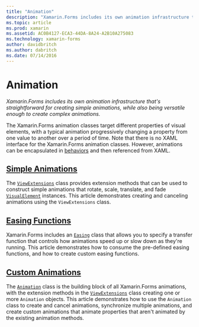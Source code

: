 ```yaml
---
title: "Animation"
description: "Xamarin.Forms includes its own animation infrastructure that's straightforward for creating simple animations, while also being versatile enough to create complex animations."
ms.topic: article
ms.prod: xamarin
ms.assetid: AC0B4127-ECA3-44DA-8A24-A2B10A275083
ms.technology: xamarin-forms
author: davidbritch
ms.author: dabritch
ms.date: 07/14/2016
---
```


# Animation

_Xamarin.Forms includes its own animation infrastructure that's straightforward for creating simple animations, while also being versatile enough to create complex animations._

The Xamarin.Forms animation classes target different properties of visual elements, with a typical animation progressively changing a property from one value to another over a period of time. Note that there is no XAML interface for the Xamarin.Forms animation classes. However, animations can be encapsulated in [behaviors](~/xamarin-forms/app-fundamentals/behaviors/index.md) and then referenced from XAML.

## [Simple Animations](simple.md)

The [`ViewExtensions`](https://developer.xamarin.com/api/type/Xamarin.Forms.ViewExtensions/) class provides extension methods that can be used to construct simple animations that rotate, scale, translate, and fade [`VisualElement`](https://developer.xamarin.com/api/type/Xamarin.Forms.VisualElement/) instances. This article demonstrates creating and canceling animations using the `ViewExtensions` class.

## [Easing Functions](easing.md)

Xamarin.Forms includes an [`Easing`](https://developer.xamarin.com/api/type/Xamarin.Forms.Easing/) class that allows you to specify a transfer function that controls how animations speed up or slow down as they're running. This article demonstrates how to consume the pre-defined easing functions, and how to create custom easing functions.

## [Custom Animations](custom.md)

The [`Animation`](https://developer.xamarin.com/api/type/Xamarin.Forms.Animation/) class is the building block of all Xamarin.Forms animations, with the extension methods in the [`ViewExtensions`](https://developer.xamarin.com/api/type/Xamarin.Forms.ViewExtensions/) class creating one or more `Animation` objects. This article demonstrates how to use the `Animation` class to create and cancel animations, synchronize multiple animations, and create custom animations that animate properties that aren't animated by the existing animation methods.

